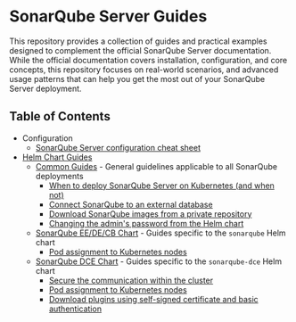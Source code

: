 # SonarQube Server Guides

This repository provides a collection of guides and practical examples designed to complement the official SonarQube Server documentation. While the official documentation covers installation, configuration, and core concepts, this repository focuses on real-world scenarios, and advanced usage patterns that can help you get the most out of your SonarQube Server deployment.

## Table of Contents

- Configuration
  - [SonarQube Server configuration cheat sheet](configuration/configuration-cheat-sheet.md)
- [Helm Chart Guides](helm-chart/)
  - [Common Guides](helm-chart/common/) - General guidelines applicable to all SonarQube deployments
    - [When to deploy SonarQube Server on Kubernetes (and when not)](helm-chart/common/when-to-deploy-on-k8s.md)
    - [Connect SonarQube to an external database](helm-chart/common/connect-external-db.md)
    - [Download SonarQube images from a private repository](helm-chart/common/images-from-private-repo.md)
    - [Changing the admin's password from the Helm chart](helm-chart/common/change-admin-password.md)
  - [SonarQube EE/DE/CB Chart](helm-chart/ee-de-cb/) - Guides specific to the `sonarqube` Helm chart
    - [Pod assignment to Kubernetes nodes](helm-chart/ee-de-cb/pod-to-node-assignment.md)
  - [SonarQube DCE Chart](helm-chart/dce/) - Guides specific to the `sonarqube-dce` Helm chart
    - [Secure the communication within the cluster](helm-chart/dce/secure-communication.md)
    - [Pod assignment to Kubernetes nodes](helm-chart/dce/pod-to-node-assignment.md)
    - [Download plugins using self-signed certificate and basic authentication](helm-chart/dce/download-plugins-self-signed-cert.md)
